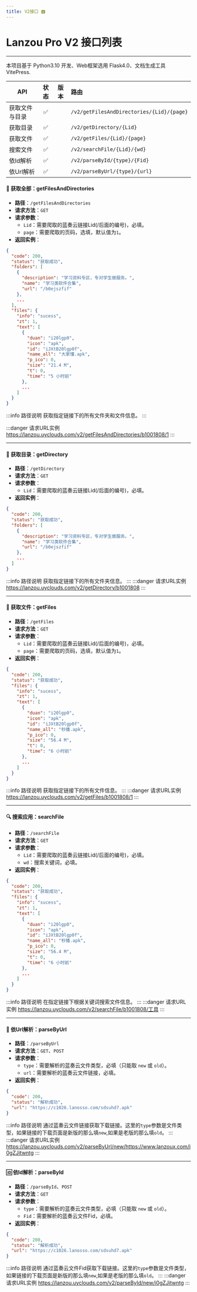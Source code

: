 ```yaml
---
title: V2接口 🅱️
---
```


<Badge type="warning" text="v1.0.2 - For beta" xmlns="yes"></Badge>

# Lanzou Pro V2 接口列表

***

本项目基于 Python3.10 开发、Web框架选用 Flask4.0、文档生成工具 VitePress.

| API     | 状态 |                 版本                 | 路由                                        |
|---------|:--:|:----------------------------------:|:------------------------------------------|
| 获取文件与目录 | ✅  | <Badge type="tip" text="^1.0.1" /> | `/v2/getFilesAndDirectories/{Lid}/{page}` |
| 获取目录    | ✅  | <Badge type="tip" text="^1.0.0" /> | `/v2/getDirectory/{Lid}`                  |
| 获取文件    | ✅  | <Badge type="tip" text="^1.0.1" /> | `/v2/getFiles/{Lid}/{page}`               |
| 搜索文件    | ✅  | <Badge type="tip" text="^1.0.0" /> | `/v2/searchFile/{Lid}/{wd}`               |
| 依Id解析   | ✅  | <Badge type="tip" text="^1.0.1" /> | `/v2/parseById/{type}/{Fid}`              |
| 依Url解析  | ✅  | <Badge type="tip" text="^1.0.1" /> | `/v2/parseByUrl/{type}/{url}`  <br/>      |

#### 🤡 获取全部：getFilesAndDirectories

- **路径**：`/getFilesAndDirectories`
- **请求方法**：`GET`
- **请求参数**：
    - `Lid`：需要爬取的蓝奏云链接Lid(/后面的编号)，必填。
    - `page`：需要爬取的页码，选填，默认值为`1`。
- **返回实例**：

```json
{
  "code": 200,
  "status": "获取成功",
  "folders": [
    {
      "description": "学习资料专区，专对学生做服务。",
      "name": "学习类软件合集",
      "url": "/b0ejszfif"
    },
    ...
  ],
  "files": {
    "info": "sucess",
    "zt": 1,
    "text": [
      {
        "duan": "i20lgp0",
        "icon": "apk",
        "id": "iJXtB20lgp0f",
        "name_all": "大家懂.apk",
        "p_ico": 0,
        "size": "21.4 M",
        "t": 0,
        "time": "5 小时前"
      },
      ...
    ]
  }
}
```

:::info 路径说明
获取指定链接下的所有文件夹和文件信息。
:::

:::danger 请求URL实例
https://lanzou.uyclouds.com/v2/getFilesAndDirectories/b1001808/1
:::

***

#### 📂 获取目录：getDirectory

- **路径**：`/getDirectory`
- **请求方法**：`GET`
- **请求参数**：
    - `Lid`：需要爬取的蓝奏云链接Lid(/后面的编号)，必填。
- **返回实例**：

```json
{
  "code": 200,
  "status": "获取成功",
  "folders": [
    {
      "description": "学习资料专区，专对学生做服务。",
      "name": "学习类软件合集",
      "url": "/b0ejszfif"
    },
    ...
  ]
}
```

:::info 路径说明
获取指定链接下的所有文件夹信息。
:::
:::danger 请求URL实例
https://lanzou.uyclouds.com/v2/getDirectory/b1001808
:::
***

#### 📄 获取文件：getFiles

- **路径**：`/getFiles`
- **请求方法**：`GET`
- **请求参数**：
    - `Lid`：需要爬取的蓝奏云链接Lid(/后面的编号)，必填。
    - `page`：需要爬取的页码，选填，默认值为`1`。
- **返回实例**：

```json
{
  "code": 200,
  "status": "获取成功",
  "files": {
    "info": "sucess",
    "zt": 1,
    "text": [
      {
        "duan": "i20lgp0",
        "icon": "apk",
        "id": "iJXtB20lgp0f",
        "name_all": "秒播.apk",
        "p_ico": 0,
        "size": "56.4 M",
        "t": 0,
        "time": "6 小时前"
      },
      ...
    ]
  }
}
```

:::info 路径说明
获取指定链接下的所有文件信息。
:::
:::danger 请求URL实例
https://lanzou.uyclouds.com/v2/getFiles/b1001808/1
:::
***

#### 🔍 搜索应用：searchFile

- **路径**：`/searchFile`
- **请求方法**：`GET`
- **请求参数**：
    - `Lid`：需要爬取的蓝奏云链接Lid(/后面的编号)，必填。
    - `wd`：搜索关键词，必填。
- **返回实例**：

```json
{
  "code": 200,
  "status": "获取成功",
  "files": {
    "info": "sucess",
    "zt": 1,
    "text": [
      {
        "duan": "i20lgp0",
        "icon": "apk",
        "id": "iJXtB20lgp0f",
        "name_all": "秒播.apk",
        "p_ico": 0,
        "size": "56.4 M",
        "t": 0,
        "time": "6 小时前"
      },
      ...
    ]
  }
}
```

:::info 路径说明
在指定链接下根据关键词搜索文件信息。
:::
:::danger 请求URL实例
https://lanzou.uyclouds.com/v2/searchFile/b1001808/工具
:::
***

#### 🔗 依Url解析：parseByUrl

- **路径**：`/parseByUrl`
- **请求方法**：`GET`、`POST`
- **请求参数**：
    - `type`：需要解析的蓝奏云文件类型，必填（只能取 `new` 或 `old`）。
    - `url`：需要解析的蓝奏云文件链接，必填。
- **返回实例**：

```json
{
  "code": 200,
  "status": "解析成功",
  "url": "https://c1026.lanosso.com/sdsuhd7.apk"
}
```

:::info 路径说明
通过蓝奏云文件链接获取下载链接。这里的`type`参数是文件类型，如果链接的下载页面是新版的那么填`new`,如果是老版的那么填`old`。
:::
:::danger 请求URL实例
https://lanzou.uyclouds.com/v2/parseByUrl/new/https://www.lanzoux.com/i0gZJitwntg
:::
***

#### 🆔 依Id解析：parseById

- **路径**：`/parseById`、`POST`
- **请求方法**：`GET`
- **请求参数**：
    - `type`：需要解析的蓝奏云文件类型，必填（只能取 `new` 或 `old`）。
    - `Fid`：需要解析的蓝奏云文件Fid，必填。
- **返回实例**：

```json
{
  "code": 200,
  "status": "解析成功",
  "url": "https://c1026.lanosso.com/sdsuhd7.apk"
}
```

:::info 路径说明
通过蓝奏云文件Fid获取下载链接。这里的`type`参数是文件类型，如果链接的下载页面是新版的那么填`new`,如果是老版的那么填`old`。
:::
:::danger 请求URL实例
https://lanzou.uyclouds.com/v2/parseById/new/i0gZJitwntg
:::